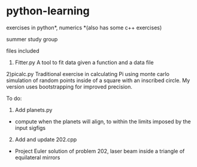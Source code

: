 # python-learning
exercises in python*, numerics
*(also has some c++ exercises)

summer study group

files included
1) Fitter.py
A tool to fit data given a function and a data file

2)picalc.py
Traditional exercise in calculating Pi using monte carlo simulation of random points inside of a square with an inscribed circle.  My version uses bootstrapping for improved precision.

To do:
1) Add planets.py
- compute when the planets will align, to within the limits imposed by the input sigfigs
2) Add and update 202.cpp
- Project Euler solution of problem 202, laser beam inside a triangle of equilateral mirrors
